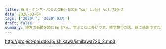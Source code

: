 ```yaml
---
title: 石川・ホンマ・ぶるんのBe-SIDE Your Life! vol.720-2
date: 2020-03-04
tags: ['2020年', '2020年03月']
draft: false
summary: 地方の新聞を読む石川さん。学ぶことは多いです。修学旅行の話。親に感謝ですね。。。
---
```


http://project-phi.ddo.jp/ishikawa/ishikawa720_2.mp3
